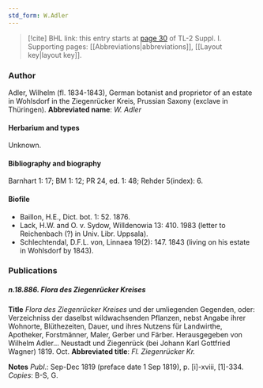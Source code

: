 ```yaml
---
std_form: W.Adler
---
```


> [!cite] BHL link: this entry starts at [page 30](https://www.biodiversitylibrary.org/page/33264719) of TL-2 Suppl. I.
> Supporting pages: [[Abbreviations|abbreviations]], [[Layout key|layout key]].

### Author

Adler, Wilhelm (fl. 1834-1843), German botanist and proprietor of an estate in Wohlsdorf in the Ziegenrücker Kreis, Prussian Saxony (exclave in Thüringen). 
**Abbreviated name**: *W. Adler*

#### Herbarium and types

Unknown.

#### Bibliography and biography

Barnhart 1: 17; BM 1: 12; PR 24, ed. 1: 48; Rehder 5(index): 6.

#### Biofile

- Baillon, H.E., Dict. bot. 1: 52. 1876.
- Lack, H.W. and O. v. Sydow, Willdenowia 13: 410. 1983 (letter to Reichenbach (?) in Univ. Libr. Uppsala).
- Schlechtendal, D.F.L. von, Linnaea 19(2): 147. 1843 (living on his estate in Wohlsdorf by 1843).

### Publications

##### n.18.886. Flora des Ziegenrücker Kreises

**Title**
*Flora des Ziegenrücker Kreises* und der umliegenden Gegenden, oder: Verzeichniss der daselbst wildwachsenden Pflanzen, nebst Angabe ihrer Wohnorte, Blüthezeiten, Dauer, und ihres Nutzens für Landwirthe, Apotheker, Forstmänner, Maler, Gerber und Färber. Herausgegeben von Wilhelm Adler... Neustadt und Ziegenrück (bei Johann Karl Gottfried Wagner) 1819. Oct.
**Abbreviated title**: *Fl. Ziegenrücker Kr.*

**Notes**
*Publ*.: Sep-Dec 1819 (preface date 1 Sep 1819), p. \[i\]-xviii, \[1\]-334. *Copies*: B-S, G.


